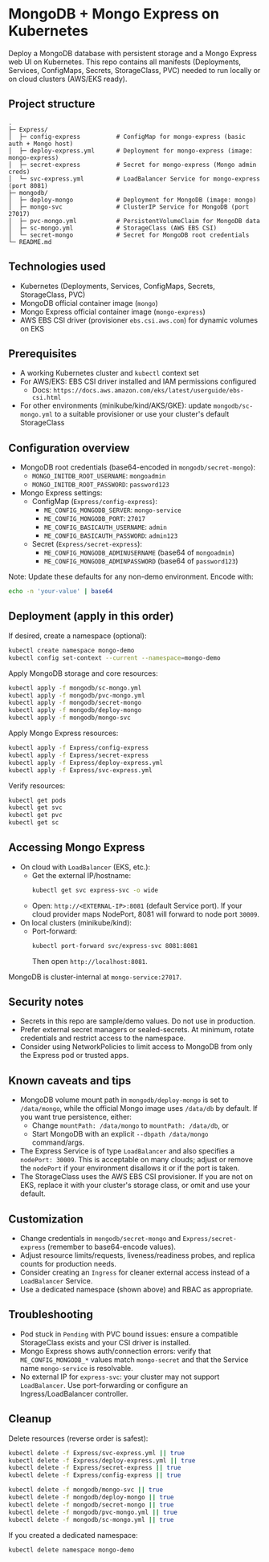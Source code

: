 # MongoDB + Mongo Express on Kubernetes

Deploy a MongoDB database with persistent storage and a Mongo Express web UI on Kubernetes. This repo contains all manifests (Deployments, Services, ConfigMaps, Secrets, StorageClass, PVC) needed to run locally or on cloud clusters (AWS/EKS ready).

## Project structure

```text
.
├─ Express/
│  ├─ config-express          # ConfigMap for mongo-express (basic auth + Mongo host)
│  ├─ deploy-express.yml      # Deployment for mongo-express (image: mongo-express)
│  ├─ secret-express          # Secret for mongo-express (Mongo admin creds)
│  └─ svc-express.yml         # LoadBalancer Service for mongo-express (port 8081)
├─ mongodb/
│  ├─ deploy-mongo            # Deployment for MongoDB (image: mongo)
│  ├─ mongo-svc               # ClusterIP Service for MongoDB (port 27017)
│  ├─ pvc-mongo.yml           # PersistentVolumeClaim for MongoDB data
│  ├─ sc-mongo.yml            # StorageClass (AWS EBS CSI)
│  └─ secret-mongo            # Secret for MongoDB root credentials
└─ README.md
```

## Technologies used
- Kubernetes (Deployments, Services, ConfigMaps, Secrets, StorageClass, PVC)
- MongoDB official container image (`mongo`)
- Mongo Express official container image (`mongo-express`)
- AWS EBS CSI driver (provisioner `ebs.csi.aws.com`) for dynamic volumes on EKS

## Prerequisites
- A working Kubernetes cluster and `kubectl` context set
- For AWS/EKS: EBS CSI driver installed and IAM permissions configured
  - Docs: `https://docs.aws.amazon.com/eks/latest/userguide/ebs-csi.html`
- For other environments (minikube/kind/AKS/GKE): update `mongodb/sc-mongo.yml` to a suitable provisioner or use your cluster's default StorageClass

## Configuration overview
- MongoDB root credentials (base64-encoded in `mongodb/secret-mongo`):
  - `MONGO_INITDB_ROOT_USERNAME`: `mongoadmin`
  - `MONGO_INITDB_ROOT_PASSWORD`: `password123`
- Mongo Express settings:
  - ConfigMap (`Express/config-express`):
    - `ME_CONFIG_MONGODB_SERVER`: `mongo-service`
    - `ME_CONFIG_MONGODB_PORT`: `27017`
    - `ME_CONFIG_BASICAUTH_USERNAME`: `admin`
    - `ME_CONFIG_BASICAUTH_PASSWORD`: `admin123`
  - Secret (`Express/secret-express`):
    - `ME_CONFIG_MONGODB_ADMINUSERNAME` (base64 of `mongoadmin`)
    - `ME_CONFIG_MONGODB_ADMINPASSWORD` (base64 of `password123`)

Note: Update these defaults for any non-demo environment. Encode with:

```bash
echo -n 'your-value' | base64
```

## Deployment (apply in this order)
If desired, create a namespace (optional):

```bash
kubectl create namespace mongo-demo
kubectl config set-context --current --namespace=mongo-demo
```

Apply MongoDB storage and core resources:

```bash
kubectl apply -f mongodb/sc-mongo.yml
kubectl apply -f mongodb/pvc-mongo.yml
kubectl apply -f mongodb/secret-mongo
kubectl apply -f mongodb/deploy-mongo
kubectl apply -f mongodb/mongo-svc
```

Apply Mongo Express resources:

```bash
kubectl apply -f Express/config-express
kubectl apply -f Express/secret-express
kubectl apply -f Express/deploy-express.yml
kubectl apply -f Express/svc-express.yml
```

Verify resources:

```bash
kubectl get pods
kubectl get svc
kubectl get pvc
kubectl get sc
```

## Accessing Mongo Express
- On cloud with `LoadBalancer` (EKS, etc.):
  - Get the external IP/hostname:
    ```bash
    kubectl get svc express-svc -o wide
    ```
  - Open: `http://<EXTERNAL-IP>:8081` (default Service port). If your cloud provider maps NodePort, 8081 will forward to node port `30009`.
- On local clusters (minikube/kind):
  - Port-forward:
    ```bash
    kubectl port-forward svc/express-svc 8081:8081
    ```
    Then open `http://localhost:8081`.

MongoDB is cluster-internal at `mongo-service:27017`.

## Security notes
- Secrets in this repo are sample/demo values. Do not use in production.
- Prefer external secret managers or sealed-secrets. At minimum, rotate credentials and restrict access to the namespace.
- Consider using NetworkPolicies to limit access to MongoDB from only the Express pod or trusted apps.

## Known caveats and tips
- MongoDB volume mount path in `mongodb/deploy-mongo` is set to `/data/mongo`, while the official Mongo image uses `/data/db` by default. If you want true persistence, either:
  - Change `mountPath: /data/mongo` to `mountPath: /data/db`, or
  - Start MongoDB with an explicit `--dbpath /data/mongo` command/args.
- The Express Service is of type `LoadBalancer` and also specifies a `nodePort: 30009`. This is acceptable on many clouds; adjust or remove the `nodePort` if your environment disallows it or if the port is taken.
- The StorageClass uses the AWS EBS CSI provisioner. If you are not on EKS, replace it with your cluster's storage class, or omit and use your default.

## Customization
- Change credentials in `mongodb/secret-mongo` and `Express/secret-express` (remember to base64-encode values).
- Adjust resource limits/requests, liveness/readiness probes, and replica counts for production needs.
- Consider creating an `Ingress` for cleaner external access instead of a `LoadBalancer` Service.
- Use a dedicated namespace (shown above) and RBAC as appropriate.

## Troubleshooting
- Pod stuck in `Pending` with PVC bound issues: ensure a compatible StorageClass exists and your CSI driver is installed.
- Mongo Express shows auth/connection errors: verify that `ME_CONFIG_MONGODB_*` values match `mongo-secret` and that the Service name `mongo-service` is resolvable.
- No external IP for `express-svc`: your cluster may not support `LoadBalancer`. Use port-forwarding or configure an Ingress/LoadBalancer controller.

## Cleanup
Delete resources (reverse order is safest):

```bash
kubectl delete -f Express/svc-express.yml || true
kubectl delete -f Express/deploy-express.yml || true
kubectl delete -f Express/secret-express || true
kubectl delete -f Express/config-express || true

kubectl delete -f mongodb/mongo-svc || true
kubectl delete -f mongodb/deploy-mongo || true
kubectl delete -f mongodb/secret-mongo || true
kubectl delete -f mongodb/pvc-mongo.yml || true
kubectl delete -f mongodb/sc-mongo.yml || true
```

If you created a dedicated namespace:

```bash
kubectl delete namespace mongo-demo
```
